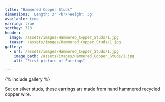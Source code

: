 ```yaml
---
title: "Hammered Copper Studs"
dimensions: 'Length: 3" <br/>Weight: 3g'
available: true
earring: true
sortkey: 370
header:
  image: /assets/images/Hammered_Copper_Studs/1.jpg
  teaser: /assets/images/Hammered_Copper_Studs/1.jpg
gallery:
  - url: /assets/images/Hammered_Copper_Studs/1.jpg
    image_path: /assets/images/Hammered_Copper_Studs/1.jpg
    alt: "First picture of Earrings"

---
```



{% include gallery %}

Set on silver studs, these earrings are made from hand hammered recycled copper wire.